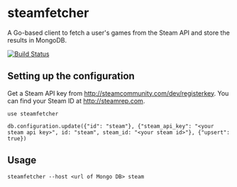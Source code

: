 # steamfetcher

A Go-based client to fetch a user's games from the Steam API and store the results in MongoDB.

[![Build Status](https://travis-ci.org/corybuecker/steamfetcher.svg?branch=master)](https://travis-ci.org/corybuecker/steamfetcher)

Setting up the configuration
----------------------------

Get a Steam API key from http://steamcommunity.com/dev/registerkey. You can find your Steam ID at http://steamrep.com.

    use steamfetcher

    db.configuration.update({"id": "steam"}, {"steam_api_key": "<your steam api key>", id: "steam", steam_id: "<your steam id>"}, {"upsert": true})

Usage
-----

    steamfetcher --host <url of Mongo DB> steam
